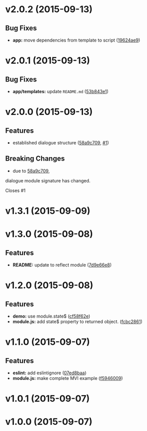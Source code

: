 # v2.0.2 (2015-09-13)


## Bug Fixes

- **app:** move dependencies from template to script
  ([19624ae9](https://github.com/Frikki/generator-cyclejs/commits/19624ae9b4a912cd8b25e3a3481cba5e80e72230))


# v2.0.1 (2015-09-13)


## Bug Fixes

- **app/templates:** update `README.md`
  ([53b843e1](https://github.com/Frikki/generator-cyclejs/commits/53b843e1e454736c46f6b396ef4d6b831c575c30))


# v2.0.0 (2015-09-13)


## Features

- established dialogue structure
  ([58a9c709](https://github.com/Frikki/generator-cyclejs/commits/58a9c709b151d9ed5716803ad3e07936479a6f84),
   [#1](https://github.com/Frikki/generator-cyclejs/issues/1))


## Breaking Changes

- due to [58a9c709](https://github.com/Frikki/generator-cyclejs/commits/58a9c709b151d9ed5716803ad3e07936479a6f84),
 

dialogue module signature has changed.

Closes #1



# v1.3.1 (2015-09-09)


# v1.3.0 (2015-09-08)


## Features

- **README:** update to reflect module
  ([7d9e66e8](https://github.com/Frikki/generator-cyclejs/commits/7d9e66e899e9afb3cd65e041abf022e828791f23))


# v1.2.0 (2015-09-08)


## Features

- **demo:** use module.state$
  ([cf58f62e](https://github.com/Frikki/generator-cyclejs/commits/cf58f62e27806f97270048732bd0665dc3c215f3))
- **module.js:** add state$ property to returned object.
  ([fcbc2861](https://github.com/Frikki/generator-cyclejs/commits/fcbc2861bc9a3144d792a1868e6830784be51f4d))


# v1.1.0 (2015-09-07)


## Features

- **eslint:** add eslintignore
  ([07ed8baa](https://github.com/Frikki/generator-cyclejs/commits/07ed8baa3dfc104b8871a35a23df6efdcf013e1b))
- **module.js:** make complete MVI example
  ([f5946009](https://github.com/Frikki/generator-cyclejs/commits/f594600916ad985231b839d9917d7bace1f5b01e))


# v1.0.1 (2015-09-07)


# v1.0.0 (2015-09-07)


